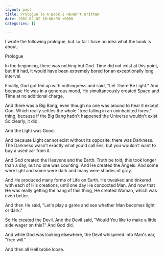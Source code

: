 ```yaml
---
layout: post
title: Prologue To A Book I Haven't Written
date: 2002-02-02 16:00:00 +0000
categories: []

---
```

I wrote the following prologue, but so far I have no idea what the book is about.

Prologue

In the beginning, there was nothing but God. Time did not exist at this point, but if it had, it would have been extremely bored for an exceptionally long interval. 

Finally, God got fed up with nothingness and said, "Let There Be Light."  And because He was in a generous mood, He simultaneously created Space and Time at no additional charge. 

And there was a Big Bang, even though no one was around to hear it except God.  Which really settles the whole "tree falling in an uninhabited forest" thing, because if the Big Bang hadn't happened the Universe wouldn't exist. So clearly, it did. 

And the Light was Good.

And because Light cannot exist without its opposite, there was Darkness. The Darkness wasn't exactly what you'd call Evil, but you wouldn't want to buy a used car from it.

And God created the Heavens and the Earth. Truth be told, this took longer than a day, but no one was counting. And He created the Angels. And some were light and some were dark and many were shades of gray.

And He produced many forms of Life on Earth. He tweaked and tinkered with each of His creations, until one day He concocted Man. And now that He was really getting the hang of this thing, He created Woman, which was even better. 

And then He said, "Let's play a game and see whether Man becomes light or dark."

So He created the Devil. And the Devil said, "Would You like to make a little side wager on this?" And God did.

And while God was looking elsewhere, the Devil whispered into Man's ear, "free will."

And then all Hell broke loose.